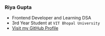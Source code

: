 ### Riya Gupta
- Frontend Developer and Learning DSA
- 3rd Year Student at ```VIT Bhopal University```
- [Visit my GitHub Profile](https://github.com/Riya922003)
